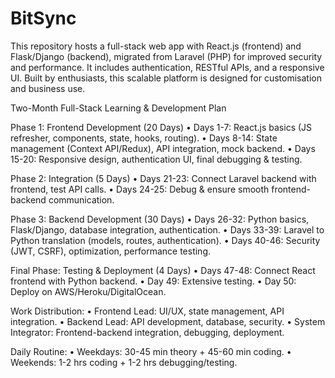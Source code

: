 # BitSync
This repository hosts a full-stack web app with React.js (frontend) and Flask/Django (backend), migrated from Laravel (PHP) for improved security and performance. It includes authentication, RESTful APIs, and a responsive UI. Built by enthusiasts, this scalable platform is designed for customisation and business use.

Two-Month Full-Stack Learning & Development Plan

Phase 1: Frontend Development (20 Days)
	•	Days 1-7: React.js basics (JS refresher, components, state, hooks, routing).
	•	Days 8-14: State management (Context API/Redux), API integration, mock backend.
	•	Days 15-20: Responsive design, authentication UI, final debugging & testing.

Phase 2: Integration (5 Days)
	•	Days 21-23: Connect Laravel backend with frontend, test API calls.
	•	Days 24-25: Debug & ensure smooth frontend-backend communication.

Phase 3: Backend Development (30 Days)
	•	Days 26-32: Python basics, Flask/Django, database integration, authentication.
	•	Days 33-39: Laravel to Python translation (models, routes, authentication).
	•	Days 40-46: Security (JWT, CSRF), optimization, performance testing.

Final Phase: Testing & Deployment (4 Days)
	•	Days 47-48: Connect React frontend with Python backend.
	•	Day 49: Extensive testing.
	•	Day 50: Deploy on AWS/Heroku/DigitalOcean.

Work Distribution:
	•	Frontend Lead: UI/UX, state management, API integration.
	•	Backend Lead: API development, database, security.
	•	System Integrator: Frontend-backend integration, debugging, deployment.

Daily Routine:
	•	Weekdays: 30-45 min theory + 45-60 min coding.
	•	Weekends: 1-2 hrs coding + 1-2 hrs debugging/testing.
